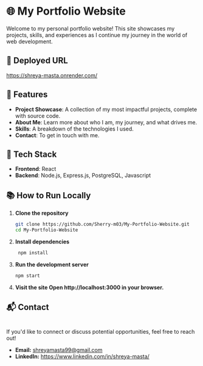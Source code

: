 # 🌐 My Portfolio Website

Welcome to my personal portfolio website! This site showcases my projects, skills, and experiences as I continue my journey in the world of web development.

## 🔗 Deployed URL

https://shreya-masta.onrender.com/

## 🚀 Features

- **Project Showcase**: A collection of my most impactful projects, complete with source code.
- **About Me**: Learn more about who I am, my journey, and what drives me.
- **Skills**: A breakdown of the technologies I used.
- **Contact**: To get in touch with me.

## 🔧 Tech Stack

- **Frontend**: React
- **Backend**: Node.js, Express.js, PostgreSQL, Javascript

## 📚 How to Run Locally

1. **Clone the repository**
   ```bash
   git clone https://github.com/Sherry-m03/My-Portfolio-Website.git
   cd My-Portfolio-Website
   ```
2. **Install dependencies**
   ```bash
    npm install
   ```
3. **Run the development server**
   ```bash
   npm start
   ```
4. **Visit the site Open http://localhost:3000 in your browser.**

## 📬 Contact

</br>
If you'd like to connect or discuss potential opportunities, feel free to reach out!

- **Email:** shreyamasta99@gmail.com
- **LinkedIn:** https://www.linkedin.com/in/shreya-masta/
